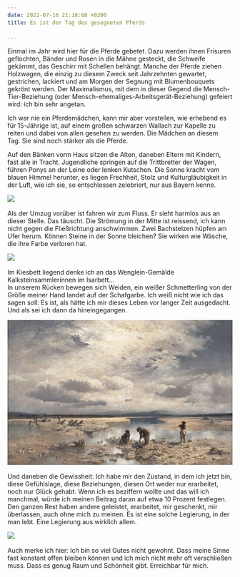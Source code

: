 ```yaml
---
date: 2022-07-16 21:18:08 +0200
title: Es ist der Tag des gesegneten Pferds

---
```

Einmal im Jahr wird hier für die Pferde gebetet. Dazu werden ihnen Frisuren geflochten, Bänder und Rosen in die Mähne gesteckt, die Schweife gekämmt, das Geschirr mit Schellen behängt. Manche der Pferde ziehen Holzwagen, die einzig zu diesem Zweck seit Jahrzehnten gewartet, gestrichen, lackiert und am Morgen der Segnung mit Blumenbouquets gekrönt werden. Der Maximalismus, mit dem in dieser Gegend die Mensch-Tier-Beziehung (oder Mensch-ehemaliges-Arbeitsgerät-Beziehung) gefeiert wird: ich bin sehr angetan.

Ich war nie ein Pferdemädchen, kann mir aber vorstellen, wie erhebend es für 15-Jährige ist, auf einem großen schwarzen Wallach zur Kapelle zu reiten und dabei von allen gesehen zu werden. Die Mädchen an diesem Tag. Sie sind noch stärker als die Pferde.

Auf den Bänken vorm Haus sitzen die Alten, daneben Eltern mit Kindern, fast alle in Tracht. Jugendliche springen auf die Trittbretter der Wagen, führen Ponys an der Leine oder lenken Kutschen. Die Sonne kracht vom blauen Himmel herunter, es liegen Frechheit, Stolz und Kulturgläubigkeit  in der Luft, wie ich sie, so entschlossen zelebriert, nur aus Bayern kenne.

![](/uploads/i.jpg)

Als der Umzug vorüber ist fahren wir zum Fluss. Er sieht harmlos aus an dieser Stelle. Das täuscht. Die Strömung in der Mitte ist reissend, ich kann nicht gegen die Fließrichtung anschwimmen. Zwei Bachstelzen hüpfen am Ufer herum. Können Steine in der Sonne bleichen? Sie wirken wie Wäsche, die ihre Farbe verloren  hat.

![](/uploads/rosa-stein2.jpg)

Im Kiesbett liegend denke ich an das Wenglein-Gemälde Kalksteinsammlerinnen im Isarbett...  
In unserem Rücken bewegen sich Weiden, ein weißer Schmetterling von der Größe meiner Hand landet auf der Schafgarbe. Ich weiß nicht wie ich das sagen soll: Es ist, als hätte ich mir dieses Leben vor langer Zeit ausgedacht. Und als sei ich dann da hineingegangen.

![](/uploads/kalksteinsammlerinnnen-isarbett.jpg)

Und daneben die Gewissheit: Ich habe mir den Zustand, in dem ich jetzt bin, diese Gefühlslage, diese Beziehungen, diesen Ort weder nur erarbeitet, noch nur Glück gehabt. Wenn ich es beziffern wollte und das will ich manchmal, würde ich meinen Beitrag daran auf etwa 10 Prozent festlegen. Den ganzen Rest haben andere geleistet, erarbeitet, mir geschenkt, mir überlassen, auch ohne mich zu meinen. Es ist eine solche Legierung, in der man lebt. Eine Legierung aus wirklich allem.

![](/uploads/i-und-berge.jpg)

Auch merke ich hier: Ich bin so viel Gutes nicht gewohnt. Dass meine Sinne fast konstant offen bleiben können und ich mich nicht mehr oft verschließen muss. Dass es genug Raum und Schönheit gibt. Erreichbar für mich.